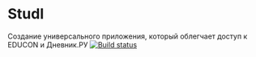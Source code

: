 # Studl
Создание универсального приложения, который облегчает доступ к EDUCON и Дневник.РУ
[![Build status](https://build.appcenter.ms/v0.1/apps/485cc12e-d715-4724-bd41-5ba1bfcc9cc5/branches/main/badge)](https://appcenter.ms)
